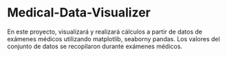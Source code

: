 # Medical-Data-Visualizer
En este proyecto, visualizará y realizará cálculos a partir de datos de exámenes médicos utilizando matplotlib, seaborny pandas. Los valores del conjunto de datos se recopilaron durante exámenes médicos.
